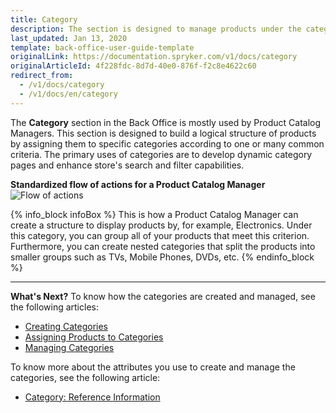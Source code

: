 ```yaml
---
title: Category
description: The section is designed to manage products under the category according to a specific criterion, including search and filter them in the online store.
last_updated: Jan 13, 2020
template: back-office-user-guide-template
originalLink: https://documentation.spryker.com/v1/docs/category
originalArticleId: 4f228fdc-8d7d-40e0-876f-f2c8e4622c60
redirect_from:
  - /v1/docs/category
  - /v1/docs/en/category
---
```


The **Category** section in the Back Office is mostly used by Product Catalog Managers.
This section is designed to build a logical structure of products by assigning them to specific categories according to one or many common criteria.
The primary uses of categories are to develop dynamic category pages and enhance store's search and filter capabilities.

**Standardized flow of actions for a Product Catalog Manager**
![Flow of actions](https://spryker.s3.eu-central-1.amazonaws.com/docs/User+Guides/Back+Office+User+Guides/Category/category-section.png)

{% info_block infoBox %}
This is how a Product Catalog Manager can create a structure to display products by, for example, Electronics. Under this category, you can group all of your products that meet this criterion. Furthermore, you can create nested categories that split the products into smaller groups such as TVs, Mobile Phones, DVDs, etc.
{% endinfo_block %}
 ***
 **What's Next?**
 To know how the categories are created and managed, see the following articles:
* [Creating Categories](/docs/scos/user/back-office-user-guides/{{page.version}}/category/creating-categories.html)
*  [Assigning Products to Categories](/docs/scos/user/back-office-user-guides/{{page.version}}/catalog/category/assigning-products-to-categories.html)
*  [Managing Categories](/docs/scos/user/back-office-user-guides/{{page.version}}/catalog/category/managing-categories.html)

To know more about the attributes you use to create and manage the categories, see the following article:
* [Category: Reference Information](/docs/scos/user/back-office-user-guides/{{page.version}}/catalog/category/references/category-reference-information.html)

